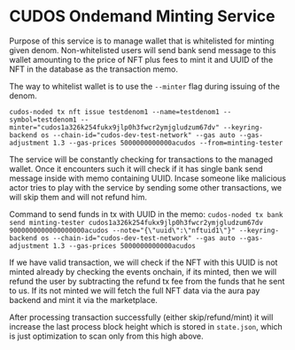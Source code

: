 # CUDOS Ondemand Minting Service

Purpose of this service is to manage wallet that is whitelisted for minting given denom. Non-whitelisted users will send bank send message to this wallet amounting to the price of NFT plus fees to mint it and UUID of the NFT in the database as the transaction memo.

The way to whitelist wallet is to use the ```--minter``` flag during issuing of the denom.

```cudos-noded tx nft issue testdenom1 --name=testdenom1 --symbol=testdenom1 --minter="cudos1a326k254fukx9jlp0h3fwcr2ymjgludzum67dv" --keyring-backend os --chain-id="cudos-dev-test-network" --gas auto --gas-adjustment 1.3 --gas-prices 5000000000000acudos --from=minting-tester```

The service will be constantly checking for transactions to the managed wallet. Once it encounters such it will check if it has single bank send message inside with memo containing UUID. Incase someone like malicious actor tries to play with the service by sending some other transactions, we will skip them and will not refund him.

Command to send funds in tx with UUID in the memo:
```cudos-noded tx bank send minting-tester cudos1a326k254fukx9jlp0h3fwcr2ymjgludzum67dv 9000000000000000000acudos --note="{\"uuid\":\"nftuid1\"}" --keyring-backend os --chain-id="cudos-dev-test-network" --gas auto --gas-adjustment 1.3 --gas-prices 5000000000000acudos```

If we have valid transaction, we will check if the NFT with this UUID is not minted already by checking the events onchain, if its minted, then we will refund the user by subtracting the refund tx fee from the funds that he sent to us. If its not minted we will fetch the full NFT data via the aura pay backend and mint it via the marketplace.

After processing transaction successfully (either skip/refund/mint) it will increase the last process block height which is stored in ```state.json```, which is just optimization to scan only from this high above.
